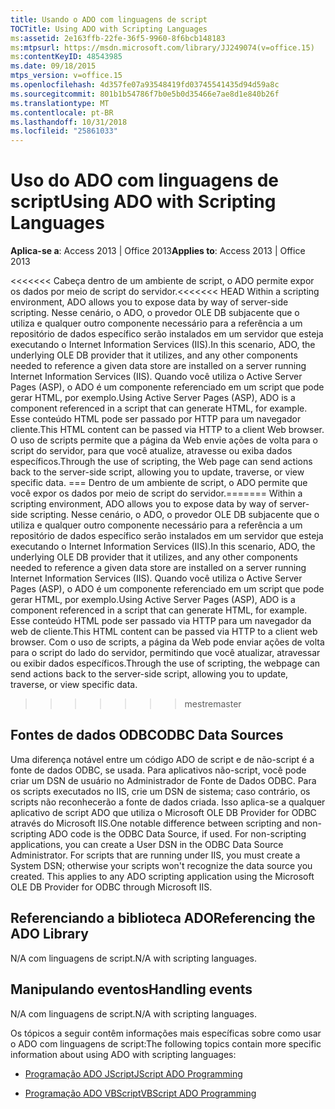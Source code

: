 ```yaml
---
title: Usando o ADO com linguagens de script
TOCTitle: Using ADO with Scripting Languages
ms:assetid: 2e163ffb-22fe-36f5-9960-8f6bcb148183
ms:mtpsurl: https://msdn.microsoft.com/library/JJ249074(v=office.15)
ms:contentKeyID: 48543985
ms.date: 09/18/2015
mtps_version: v=office.15
ms.openlocfilehash: 4d357fe07a93548419fd03745541435d94d59a8c
ms.sourcegitcommit: 801b1b54786f7b0e5b0d35466e7ae8d1e840b26f
ms.translationtype: MT
ms.contentlocale: pt-BR
ms.lasthandoff: 10/31/2018
ms.locfileid: "25861033"
---
```

# <a name="using-ado-with-scripting-languages"></a><span data-ttu-id="03fe0-102">Uso do ADO com linguagens de script</span><span class="sxs-lookup"><span data-stu-id="03fe0-102">Using ADO with Scripting Languages</span></span>


<span data-ttu-id="03fe0-103">**Aplica-se a**: Access 2013 | Office 2013</span><span class="sxs-lookup"><span data-stu-id="03fe0-103">**Applies to**: Access 2013 | Office 2013</span></span>

<span data-ttu-id="03fe0-104"><<<<<<< Cabeça dentro de um ambiente de script, o ADO permite expor os dados por meio de script do servidor.</span><span class="sxs-lookup"><span data-stu-id="03fe0-104"><<<<<<< HEAD Within a scripting environment, ADO allows you to expose data by way of server-side scripting.</span></span> <span data-ttu-id="03fe0-105">Nesse cenário, o ADO, o provedor OLE DB subjacente que o utiliza e qualquer outro componente necessário para a referência a um repositório de dados específico serão instalados em um servidor que esteja executando o Internet Information Services (IIS).</span><span class="sxs-lookup"><span data-stu-id="03fe0-105">In this scenario, ADO, the underlying OLE DB provider that it utilizes, and any other components needed to reference a given data store are installed on a server running Internet Information Services (IIS).</span></span> <span data-ttu-id="03fe0-106">Quando você utiliza o Active Server Pages (ASP), o ADO é um componente referenciado em um script que pode gerar HTML, por exemplo.</span><span class="sxs-lookup"><span data-stu-id="03fe0-106">Using Active Server Pages (ASP), ADO is a component referenced in a script that can generate HTML, for example.</span></span> <span data-ttu-id="03fe0-107">Esse conteúdo HTML pode ser passado por HTTP para um navegador cliente.</span><span class="sxs-lookup"><span data-stu-id="03fe0-107">This HTML content can be passed via HTTP to a client Web browser.</span></span> <span data-ttu-id="03fe0-108">O uso de scripts permite que a página da Web envie ações de volta para o script do servidor, para que você atualize, atravesse ou exiba dados específicos.</span><span class="sxs-lookup"><span data-stu-id="03fe0-108">Through the use of scripting, the Web page can send actions back to the server-side script, allowing you to update, traverse, or view specific data.</span></span>
<span data-ttu-id="03fe0-109">=== Dentro de um ambiente de script, o ADO permite que você expor os dados por meio de script do servidor.</span><span class="sxs-lookup"><span data-stu-id="03fe0-109">======= Within a scripting environment, ADO allows you to expose data by way of server-side scripting.</span></span> <span data-ttu-id="03fe0-110">Nesse cenário, o ADO, o provedor OLE DB subjacente que o utiliza e qualquer outro componente necessário para a referência a um repositório de dados específico serão instalados em um servidor que esteja executando o Internet Information Services (IIS).</span><span class="sxs-lookup"><span data-stu-id="03fe0-110">In this scenario, ADO, the underlying OLE DB provider that it utilizes, and any other components needed to reference a given data store are installed on a server running Internet Information Services (IIS).</span></span> <span data-ttu-id="03fe0-111">Quando você utiliza o Active Server Pages (ASP), o ADO é um componente referenciado em um script que pode gerar HTML, por exemplo.</span><span class="sxs-lookup"><span data-stu-id="03fe0-111">Using Active Server Pages (ASP), ADO is a component referenced in a script that can generate HTML, for example.</span></span> <span data-ttu-id="03fe0-112">Esse conteúdo HTML pode ser passado via HTTP para um navegador da web de cliente.</span><span class="sxs-lookup"><span data-stu-id="03fe0-112">This HTML content can be passed via HTTP to a client web browser.</span></span> <span data-ttu-id="03fe0-113">Com o uso de scripts, a página da Web pode enviar ações de volta para o script do lado do servidor, permitindo que você atualizar, atravessar ou exibir dados específicos.</span><span class="sxs-lookup"><span data-stu-id="03fe0-113">Through the use of scripting, the webpage can send actions back to the server-side script, allowing you to update, traverse, or view specific data.</span></span>
>>>>>>> <span data-ttu-id="03fe0-114">mestre</span><span class="sxs-lookup"><span data-stu-id="03fe0-114">master</span></span>

## <a name="odbc-data-sources"></a><span data-ttu-id="03fe0-115">Fontes de dados ODBC</span><span class="sxs-lookup"><span data-stu-id="03fe0-115">ODBC Data Sources</span></span>

<span data-ttu-id="03fe0-p102">Uma diferença notável entre um código ADO de script e de não-script é a fonte de dados ODBC, se usada. Para aplicativos não-script, você pode criar um DSN de usuário no Administrador de Fonte de Dados ODBC. Para os scripts executados no IIS, crie um DSN de sistema; caso contrário, os scripts não reconhecerão a fonte de dados criada. Isso aplica-se a qualquer aplicativo de script ADO que utiliza o Microsoft OLE DB Provider for ODBC através do Microsoft IIS.</span><span class="sxs-lookup"><span data-stu-id="03fe0-p102">One notable difference between scripting and non-scripting ADO code is the ODBC Data Source, if used. For non-scripting applications, you can create a User DSN in the ODBC Data Source Administrator. For scripts that are running under IIS, you must create a System DSN; otherwise your scripts won't recognize the data source you created. This applies to any ADO scripting application using the Microsoft OLE DB Provider for ODBC through Microsoft IIS.</span></span>

## <a name="referencing-the-ado-library"></a><span data-ttu-id="03fe0-120">Referenciando a biblioteca ADO</span><span class="sxs-lookup"><span data-stu-id="03fe0-120">Referencing the ADO Library</span></span>

<span data-ttu-id="03fe0-121">N/A com linguagens de script.</span><span class="sxs-lookup"><span data-stu-id="03fe0-121">N/A with scripting languages.</span></span>

## <a name="handling-events"></a><span data-ttu-id="03fe0-122">Manipulando eventos</span><span class="sxs-lookup"><span data-stu-id="03fe0-122">Handling events</span></span>

<span data-ttu-id="03fe0-123">N/A com linguagens de script.</span><span class="sxs-lookup"><span data-stu-id="03fe0-123">N/A with scripting languages.</span></span>

<span data-ttu-id="03fe0-124">Os tópicos a seguir contêm informações mais específicas sobre como usar o ADO com linguagens de script:</span><span class="sxs-lookup"><span data-stu-id="03fe0-124">The following topics contain more specific information about using ADO with scripting languages:</span></span>

- [<span data-ttu-id="03fe0-125">Programação ADO JScript</span><span class="sxs-lookup"><span data-stu-id="03fe0-125">JScript ADO Programming</span></span>](jscript-ado-programming.md)

- [<span data-ttu-id="03fe0-126">Programação ADO VBScript</span><span class="sxs-lookup"><span data-stu-id="03fe0-126">VBScript ADO Programming</span></span>](vbscript-ado-programming.md)